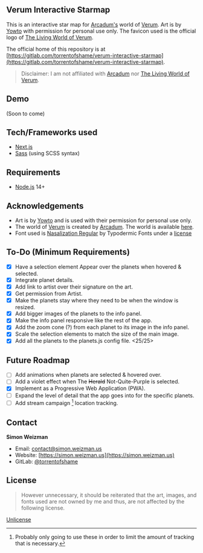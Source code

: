 ## Verum Interactive Starmap
This is an interactive star map for [Arcadum's](https://twitter.com/GloriousArcadum) world of [Verum](https://www.worldanvil.com/w/verum-arcadum). Art is by [Yowto](https://twitter.com/yowto_) with permission for personal use only. The favicon used is the official logo of [The Living World of Verum](https://twitter.com/WorldOfVerum).

The official home of this repository is at [https://gitlab.com/torrentofshame/verum-interactive-starmap](https://gitlab.com/torrentofshame/verum-interactive-starmap).

> Disclaimer: I am not affiliated with [Arcadum](https://twitter.com/GloriousArcadum) nor [The Living World of Verum](https://twitter.com/WorldOfVerum).

## Demo
(Soon to come)

## Tech/Frameworks used
- [Next.js](https://nextjs.org)
- [Sass](http://sass-lang.com) (using SCSS syntax)

## Requirements
- [Node.js](https://nodejs.org/en/) 14+

## Acknowledgements
- Art is by [Yowto](https://twitter.com/yowto_) and is used with their permission for personal use only.
- The world of [Verum](https://www.worldanvil.com/w/verum-arcadum) is created by [Arcadum](https://twitter.com/GloriousArcadum). The world is available [here](https://www.worldanvil.com/w/verum-arcadum).
- Font used is [Nasalization Regular](https://typodermicfonts.com/nasalization/) by Typodermic Fonts under a [license](https://www.fontspring.com/licenses/typodermic/webfont)

## To-Do (Minimum Requirements)
- [x] Have a selection element Appear over the planets when hovered & selected.
- [x] Integrate planet details.
- [x] Add link to artist over their signature on the art.
- [x] Get permission from Artist.
- [x] Make the planets stay where they need to be when the window is resized.
- [x] Add bigger images of the planets to the info panel.
- [x] Make the info panel responsive like the rest of the app.
- [x] Add the zoom cone (?) from each planet to its image in the info panel.
- [x] Scale the selection elements to match the size of the main image.
- [x] Add all the planets to the planets.js config file. <25/25>

## Future Roadmap
- [ ] Add animations when planets are selected & hovered over.
- [ ] Add a violet effect when The ~~Herald~~ Not-Quite-Purple is selected.
- [x] Implement as a Progressive Web Application (PWA).
- [ ] Expand the level of detail that the app goes into for the specific planets.
- [ ] Add stream campaign [^1] location tracking.

[^1]: Probably only going to use these in order to limit the amount of tracking that is necessary.

## Contact
**Simon Weizman**
- Email: [contact@simon.weizman.us](mailto://contact@simon.weizman.us)
- Website: [https://simon.weizman.us](https://simon.weizman.us)
- GitLab: [@torrentofshame](https://gitlab.com/torrentofshame/)

## License
> However unnecessary, it should be reiterated that the art, images, and fonts used are not owned by me and thus, are not affected by the following license.

[Unlicense](https://choosealicense.com/licenses/unlicense/)
